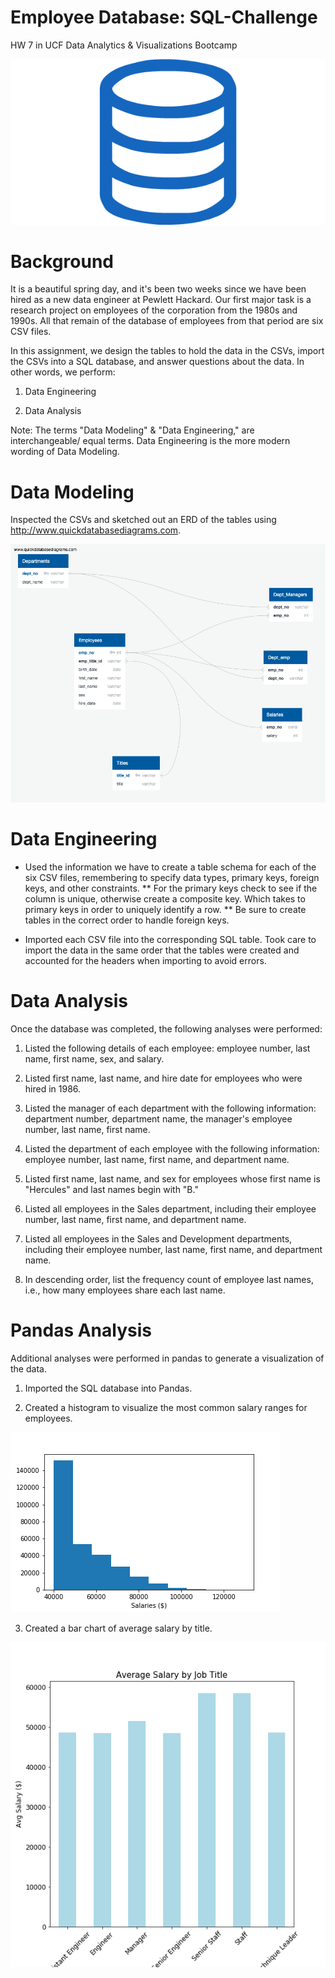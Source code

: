 # Employee Database: SQL-Challenge
HW 7 in UCF Data Analytics &amp; Visualizations Bootcamp

![sql](sql.png)

# Background

It is a beautiful spring day, and it's been two weeks since we have been hired as a new data engineer at Pewlett Hackard. Our first major task is a research project on employees of the corporation from the 1980s and 1990s. All that remain of the database of employees from that period are six CSV files.

In this assignment, we design the tables to hold the data in the CSVs, import the CSVs into a SQL database, and answer questions about the data. In other words, we  perform:

1. Data Engineering

2. Data Analysis

Note: The terms "Data Modeling" & "Data Engineering," are interchangeable/ equal terms. Data Engineering is the more modern wording of Data Modeling.

# Data Modeling
Inspected the CSVs and sketched out an ERD of the tables using http://www.quickdatabasediagrams.com.

![EmployeeSQLERD](EmployeeSQL/EmployeeSQLERD.png)

# Data Engineering
* Used the information we have to create a table schema for each of the six CSV files, remembering to specify data types, primary keys, foreign keys, and other constraints.
** For the primary keys check to see if the column is unique, otherwise create a composite key. Which takes to primary keys in order to uniquely identify a row.
** Be sure to create tables in the correct order to handle foreign keys.

* Imported each CSV file into the corresponding SQL table. Took care to import the data in the same order that the tables were created and accounted for the headers when importing to avoid errors.

# Data Analysis

Once the database was completed, the following analyses were performed:

1. Listed the following details of each employee: employee number, last name, first name, sex, and salary.

2. Listed first name, last name, and hire date for employees who were hired in 1986.

3. Listed the manager of each department with the following information: department number, department name, the manager's employee number, last name, first name.

4. Listed the department of each employee with the following information: employee number, last name, first name, and department name.

5. Listed first name, last name, and sex for employees whose first name is "Hercules" and last names begin with "B."

6. Listed all employees in the Sales department, including their employee number, last name, first name, and department name.

7. Listed all employees in the Sales and Development departments, including their employee number, last name, first name, and department name.

8. In descending order, list the frequency count of employee last names, i.e., how many employees share each last name.


# Pandas Analysis

Additional analyses were performed in pandas to generate a visualization of the data.

1. Imported the SQL database into Pandas. 

2. Created a histogram to visualize the most common salary ranges for employees.

![salary_counts](EmployeeSQL/salary_counts.png)

3. Created a bar chart of average salary by title.

![avg_salary](EmployeeSQL/avg_salary.png)

